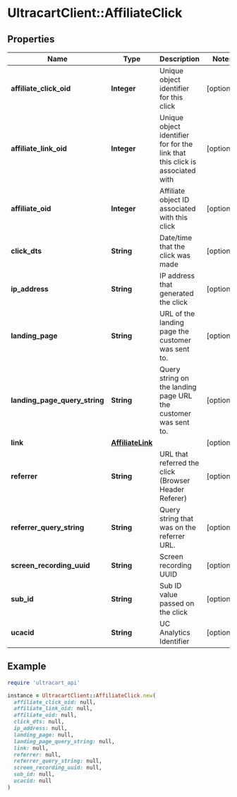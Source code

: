 # UltracartClient::AffiliateClick

## Properties

| Name | Type | Description | Notes |
| ---- | ---- | ----------- | ----- |
| **affiliate_click_oid** | **Integer** | Unique object identifier for this click | [optional] |
| **affiliate_link_oid** | **Integer** | Unique object identifier for for the link that this click is associated with | [optional] |
| **affiliate_oid** | **Integer** | Affiliate object ID associated with this click | [optional] |
| **click_dts** | **String** | Date/time that the click was made | [optional] |
| **ip_address** | **String** | IP address that generated the click | [optional] |
| **landing_page** | **String** | URL of the landing page the customer was sent to. | [optional] |
| **landing_page_query_string** | **String** | Query string on the landing page URL the customer was sent to. | [optional] |
| **link** | [**AffiliateLink**](AffiliateLink.md) |  | [optional] |
| **referrer** | **String** | URL that referred the click (Browser Header Referer) | [optional] |
| **referrer_query_string** | **String** | Query string that was on the referrer URL. | [optional] |
| **screen_recording_uuid** | **String** | Screen recording UUID | [optional] |
| **sub_id** | **String** | Sub ID value passed on the click | [optional] |
| **ucacid** | **String** | UC Analytics Identifier | [optional] |

## Example

```ruby
require 'ultracart_api'

instance = UltracartClient::AffiliateClick.new(
  affiliate_click_oid: null,
  affiliate_link_oid: null,
  affiliate_oid: null,
  click_dts: null,
  ip_address: null,
  landing_page: null,
  landing_page_query_string: null,
  link: null,
  referrer: null,
  referrer_query_string: null,
  screen_recording_uuid: null,
  sub_id: null,
  ucacid: null
)
```

